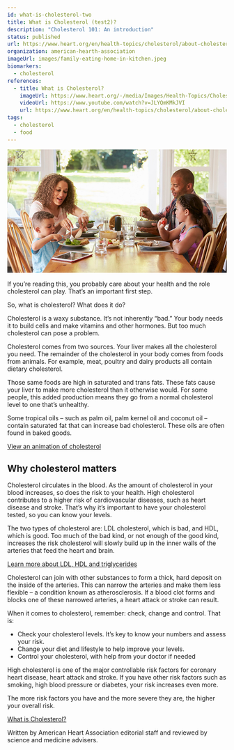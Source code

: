 ```yaml
---
id: what-is-cholesterol-two
title: What is Cholesterol (test2)?
description: "Cholesterol 101: An introduction"
status: published
url: https://www.heart.org/en/health-topics/cholesterol/about-cholesterol
organization: american-hearth-association
imageUrl: images/family-eating-home-in-kitchen.jpeg
biomarkers:
  - cholesterol
references:
  - title: What is Cholesterol?
    imageUrl: https://www.heart.org/-/media/Images/Health-Topics/Cholesterol/family-cooking-together.jpg
    videoUrl: https://www.youtube.com/watch?v=JLYQmKMkJVI
    url: https://www.heart.org/en/health-topics/cholesterol/about-cholesterol
tags:
  - cholesterol
  - food
---
```


![Family eating at home](images/family-eating-home-in-kitchen.jpeg)

If you’re reading this, you probably care about your health and the role cholesterol can play. That’s an important first step.

So, what is cholesterol? What does it do?

Cholesterol is a waxy substance. It’s not inherently “bad.” Your body needs it to build cells and make vitamins and other hormones. But too much cholesterol can pose a problem.

Cholesterol comes from two sources. Your liver makes all the cholesterol you need. The remainder of the cholesterol in your body comes from foods from animals. For example, meat, poultry and dairy products all contain dietary cholesterol.

Those same foods are high in saturated and trans fats. These fats cause your liver to make more cholesterol than it otherwise would. For some people, this added production means they go from a normal cholesterol level to one that’s unhealthy.

Some tropical oils – such as palm oil, palm kernel oil and coconut oil – contain saturated fat that can increase bad cholesterol. These oils are often found in baked goods.

[View an animation of cholesterol](https://watchlearnlive.heart.org/CVML_Player.php?moduleSelect=hdlldl)

## Why cholesterol matters

Cholesterol circulates in the blood. As the amount of cholesterol in your blood increases, so does the risk to your health. High cholesterol contributes to a higher risk of cardiovascular diseases, such as heart disease and stroke. That’s why it’s important to have your cholesterol tested, so you can know your levels.

The two types of cholesterol are: LDL cholesterol, which is bad, and HDL, which is good. Too much of the bad kind, or not enough of the good kind, increases the risk cholesterol will slowly build up in the inner walls of the arteries that feed the heart and brain.

[Learn more about LDL, HDL and triglycerides](https://www.heart.org/en/health-topics/cholesterol/hdl-good-ldl-bad-cholesterol-and-triglycerides)

Cholesterol can join with other substances to form a thick, hard deposit on the inside of the arteries. This can narrow the arteries and make them less flexible – a condition known as atherosclerosis. If a blood clot forms and blocks one of these narrowed arteries, a heart attack or stroke can result.

When it comes to cholesterol, remember: check, change and control. That is:

- Check your cholesterol levels. It’s key to know your numbers and assess your risk.
- Change your diet and lifestyle to help improve your levels.
- Control your cholesterol, with help from your doctor if needed

High cholesterol is one of the major controllable risk factors for coronary heart disease, heart attack and stroke. If you have other risk factors such as smoking, high blood pressure or diabetes, your risk increases even more.

The more risk factors you have and the more severe they are, the higher your overall risk.

[What is Cholesterol?](https://www.youtube.com/watch?v=JLYQmKMkJVI)

Written by American Heart Association editorial staff and reviewed by science and medicine advisers.
